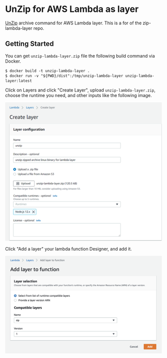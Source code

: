 # UnZip for AWS Lambda as layer

[UnZip](http://infozip.sourceforge.net/UnZip.html) archive command for AWS Lambda layer. This is a for of the zip-lambda-layer repo.

## Getting Started

You can get `unzip-lambda-layer.zip` file the following build command via Docker.

```
$ docker build -t unzip-lambda-layer .
$ docker run -v "${PWD}/dist":/tmp/unzip-lambda-layer unzip-lambda-layer:latest
```

Click on Layers and click "Create Layer", upload `unzip-lambda-layer.zip`, choose the runtime you need, and other inputs like the following image.

![Create Layer](CreateUnzipLayer.png)

Click "Add a layer" your lambda function Designer, and add it.

![Add Layer To Function](AddLayerToFunction.png)
